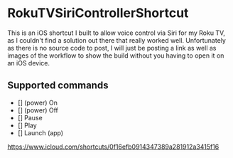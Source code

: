 # RokuTVSiriControllerShortcut
This is an iOS shortcut I built to allow voice control via Siri for my Roku TV, as I couldn't find a solution out there that really worked well. Unfortunately as there is no source code to post, I will just be posting a link as well as images of the workflow to show the build without you having to open it on an iOS device. 

## Supported commands
- [] (power) On
- [] (power) Off
- [] Pause
- [] Play
- [] Launch (app)

https://www.icloud.com/shortcuts/0f16efb0914347389a281912a3415f16
